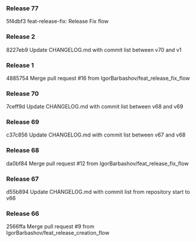 ### Release 77

5f4dbf3 feat-release-fix: Release Fix flow

### Release 2

8227eb9 Update CHANGELOG.md with commit list between v70 and v1

### Release 1

4885754 Merge pull request #16 from IgorBarbashov/feat_release_fix_flow

### Release 70

7ceff9d Update CHANGELOG.md with commit list between v68 and v69

### Release 69

c37c856 Update CHANGELOG.md with commit list between v67 and v68

### Release 68

da0bf84 Merge pull request #12 from IgorBarbashov/feat_release_fix_flow

### Release 67

d55b894 Update CHANGELOG.md with commit list from repository start to v66

### Release 66

2566ffa Merge pull request #9 from IgorBarbashov/feat_release_creation_flow
